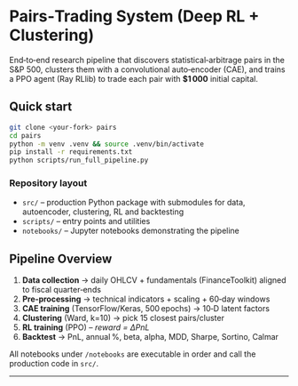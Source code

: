 
# Pairs‑Trading System (Deep RL + Clustering)

End‑to‑end research pipeline that discovers statistical‑arbitrage pairs in the S&P 500, clusters them with a convolutional auto‑encoder (CAE), and trains a PPO agent (Ray RLlib) to trade each pair with **$1 000** initial capital.

## Quick start

```bash
git clone <your‑fork> pairs
cd pairs
python -m venv .venv && source .venv/bin/activate
pip install -r requirements.txt
python scripts/run_full_pipeline.py
```
### Repository layout
- `src/` – production Python package with submodules for data, autoencoder, clustering, RL and backtesting
- `scripts/` – entry points and utilities
- `notebooks/` – Jupyter notebooks demonstrating the pipeline

## Pipeline Overview

1. **Data collection** → daily OHLCV + fundamentals (FinanceToolkit) aligned to fiscal quarter‑ends
2. **Pre‑processing** → technical indicators + scaling + 60‑day windows  
3. **CAE training** (TensorFlow/Keras, 500 epochs) → 10‑D latent factors  
4. **Clustering** (Ward, k=10) → pick 15 closest pairs/cluster  
5. **RL training** (PPO) – *reward = ΔPnL*  
6. **Backtest** → PnL, annual %, beta, alpha, MDD, Sharpe, Sortino, Calmar  

All notebooks under `/notebooks` are executable in order and call the production code in `src/`.

---
